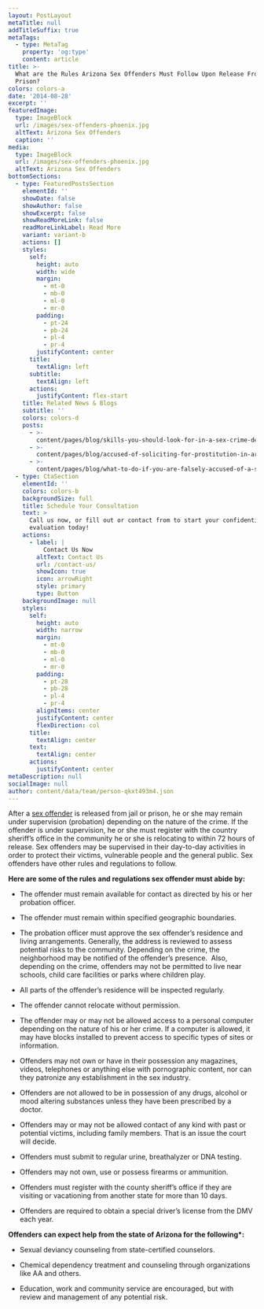 ```yaml
---
layout: PostLayout
metaTitle: null
addTitleSuffix: true
metaTags:
  - type: MetaTag
    property: 'og:type'
    content: article
title: >-
  What are the Rules Arizona Sex Offenders Must Follow Upon Release From Jail or
  Prison?
colors: colors-a
date: '2014-08-28'
excerpt: ''
featuredImage:
  type: ImageBlock
  url: /images/sex-offenders-phoenix.jpg
  altText: Arizona Sex Offenders
  caption: ''
media:
  type: ImageBlock
  url: /images/sex-offenders-phoenix.jpg
  altText: Arizona Sex Offenders
bottomSections:
  - type: FeaturedPostsSection
    elementId: ''
    showDate: false
    showAuthor: false
    showExcerpt: false
    showReadMoreLink: false
    readMoreLinkLabel: Read More
    variant: variant-b
    actions: []
    styles:
      self:
        height: auto
        width: wide
        margin:
          - mt-0
          - mb-0
          - ml-0
          - mr-0
        padding:
          - pt-24
          - pb-24
          - pl-4
          - pr-4
        justifyContent: center
      title:
        textAlign: left
      subtitle:
        textAlign: left
      actions:
        justifyContent: flex-start
    title: Related News & Blogs
    subtitle: ''
    colors: colors-d
    posts:
      - >-
        content/pages/blog/skills-you-should-look-for-in-a-sex-crime-defense-attorney.md
      - >-
        content/pages/blog/accused-of-soliciting-for-prostitution-in-arizona-know-your-rights.md
      - >-
        content/pages/blog/what-to-do-if-you-are-falsely-accused-of-a-sex-crime-in-arizona.md
  - type: CtaSection
    elementId: ''
    colors: colors-b
    backgroundSize: full
    title: Schedule Your Consultation
    text: >
      Call us now, or fill out or contact from to start your confidential case
      evaluation today!
    actions:
      - label: |
          Contact Us Now
        altText: Contact Us
        url: /contact-us/
        showIcon: true
        icon: arrowRight
        style: primary
        type: Button
    backgroundImage: null
    styles:
      self:
        height: auto
        width: narrow
        margin:
          - mt-0
          - mb-0
          - ml-0
          - mr-0
        padding:
          - pt-28
          - pb-28
          - pl-4
          - pr-4
        alignItems: center
        justifyContent: center
        flexDirection: col
      title:
        textAlign: center
      text:
        textAlign: center
      actions:
        justifyContent: center
metaDescription: null
socialImage: null
author: content/data/team/person-qkxt493m4.json
---
```


After a [sex offender](https://azblumberglaw.com/phoenix-criminal-attorney/sex-offender-registration/) is released from jail or prison, he or she may remain under supervision (probation) depending on the nature of the crime. If the offender is under supervision, he or she must register with the country sheriff’s office in the community he or she is relocating to within 72 hours of release. Sex offenders may be supervised in their day-to-day activities in order to protect their victims, vulnerable people and the general public. Sex offenders have other rules and regulations to follow.

**Here are some of the rules and regulations sex offender must abide by:**

- The offender must remain available for contact as directed by his or her probation officer.

- The offender must remain within specified geographic boundaries.

- The probation officer must approve the sex offender’s residence and living arrangements. Generally, the address is reviewed to assess potential risks to the community. Depending on the crime, the neighborhood may be notified of the offender’s presence.  Also, depending on the crime, offenders may not be permitted to live near schools, child care facilities or parks where children play.

- All parts of the offender’s residence will be inspected regularly.

- The offender cannot relocate without permission.

- The offender may or may not be allowed access to a personal computer depending on the nature of his or her crime. If a computer is allowed, it may have blocks installed to prevent access to specific types of sites or information.

- Offenders may not own or have in their possession any magazines, videos, telephones or anything else with pornographic content, nor can they patronize any establishment in the sex industry.

- Offenders are not allowed to be in possession of any drugs, alcohol or mood altering substances unless they have been prescribed by a doctor.

- Offenders may or may not be allowed contact of any kind with past or potential victims, including family members. That is an issue the court will decide.

- Offenders must submit to regular urine, breathalyzer or DNA testing.

- Offenders may not own, use or possess firearms or ammunition.

- Offenders must register with the county sheriff’s office if they are visiting or vacationing from another state for more than 10 days.

- Offenders are required to obtain a special driver’s license from the DMV each year.

**Offenders can expect help from the state of Arizona for the following\*:**

- Sexual deviancy counseling from state-certified counselors.

- Chemical dependency treatment and counseling through organizations like AA and others.

- Education, work and community service are encouraged, but with review and management of any potential risk.
